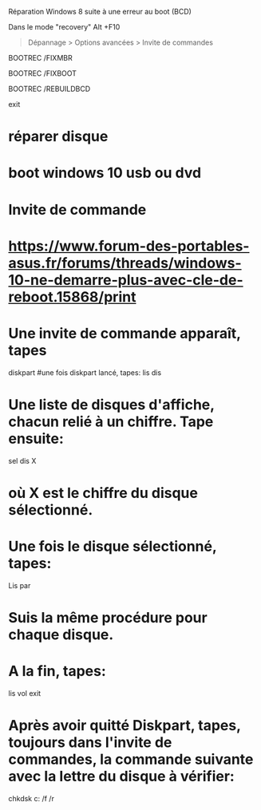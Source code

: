 Réparation Windows 8 suite à une erreur au boot (BCD)

Dans le mode "recovery" Alt +F10

> Dépannage > Options avancées > Invite de commandes

BOOTREC /FIXMBR

BOOTREC /FIXBOOT

BOOTREC /REBUILDBCD

exit

# réparer disque
# boot windows 10 usb ou dvd
# Invite de commande
# https://www.forum-des-portables-asus.fr/forums/threads/windows-10-ne-demarre-plus-avec-cle-de-reboot.15868/print
# Une invite de commande apparaît, tapes
diskpart
#une fois diskpart lancé, tapes:
lis dis 
# Une liste de disques d'affiche, chacun relié à un chiffre. Tape ensuite:
sel dis X
# où X est le chiffre du disque sélectionné.
# Une fois le disque sélectionné, tapes:
Lis par 
# Suis la même procédure pour chaque disque.
# A la fin, tapes:
lis vol
exit

# Après avoir quitté Diskpart, tapes, toujours dans l'invite de commandes, la commande suivante avec la lettre du disque à vérifier:
chkdsk c: /f /r




